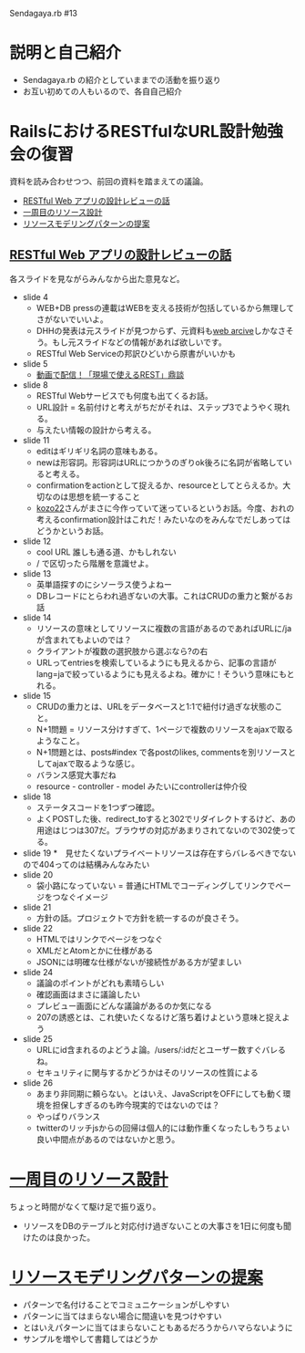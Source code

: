 Sendagaya.rb #13

# 説明と自己紹介

* Sendagaya.rb の紹介としていままでの活動を振り返り
* お互い初めての人もいるので、各自自己紹介

# RailsにおけるRESTfulなURL設計勉強会の復習

資料を読み合わせつつ、前回の資料を踏まえての議論。

* [RESTful Web アプリの設計レビューの話](http://www.slideshare.net/t_wada/restful-web-design-review)
* [一周目のリソース設計](https://speakerdeck.com/u/moro/p/rails-resource-routing-design-bootstrap-ja)
* [リソースモデリングパターンの提案](http://www.slideshare.net/tkawa1/resource-modeling-pattern)

## [RESTful Web アプリの設計レビューの話](http://www.slideshare.net/t_wada/restful-web-design-review)

各スライドを見ながらみんなから出た意見など。

* slide 4
	* WEB+DB pressの連載はWEBを支える技術が包括しているから無理してさがないでいいよ。
	* DHHの発表は元スライドが見つからず、元資料も[web arcive](http://bit.ly/NDmRO7)しかなさそう。もし元スライドなどの情報があれば欲しいです。
	* RESTful Web Serviceの邦訳ひどいから原書がいいかも
* slide 5
	* [動画で配信！「現場で使えるREST」鼎談](http://gihyo.jp/dev/serial/01/rest)
* slide 8
	* RESTful Webサービスでも何度も出てくるお話。
	* URL設計 = 名前付けと考えがちだがそれは、ステップ3でようやく現れる。
	* 与えたい情報の設計から考える。
* slide 11
	* editはギリギリ名詞の意味もある。
	* newは形容詞。形容詞はURLにつかうのぎりok後ろに名詞が省略していると考える。
	* confirmationをactionとして捉えるか、resourceとしてとらえるか。大切なのは思想を統一すること
	* [kozo22](https://twitter.com/kozo002)さんがまさに今作っていて迷っているというお話。今度、おれの考えるconfirmation設計はこれだ！みたいなのをみんなでだしあってはどうかというお話。
* slide 12
	* cool URL 誰しも通る道、かもしれない
	* / で区切ったら階層を意識せよ。
* slide 13
	* 英単語探すのにシソーラス使うよねー
	* DBレコードにとらわれ過ぎないの大事。これはCRUDの重力と繋がるお話
* slide 14
	* リソースの意味としてリソースに複数の言語があるのであればURLに/jaが含まれてもよいのでは？
	* クライアントが複数の選択肢から選ぶなら?の右
	* URLってentriesを検索しているようにも見えるから、記事の言語がlang=jaで絞っているようにも見えるよね。確かに！そういう意味にもとれる。
* slide 15
	* CRUDの重力とは、URLをデータベースと1:1で紐付け過ぎな状態のこと。
	* N+1問題 = リソース分けすぎて、1ページで複数のリソースをajaxで取るようなこと。
	* N+1問題とは、posts#index で各postのlikes, commentsを別リソースとしてajaxで取るような感じ。
	* バランス感覚大事だね
	* resource - controller - model みたいにcontrollerは仲介役
* slide 18
	* ステータスコードを1つずつ確認。
	* よくPOSTした後、redirect_toすると302でリダイレクトするけど、あの用途はじつは307だ。ブラウザの対応があまりされてないので302使ってる。
* slide 19
	*　見せたくないプライベートリソースは存在すらバレるべきでないので404ってのは結構みんなみたい
* slide 20
	* 袋小路になっていない = 普通にHTMLでコーディングしてリンクでページをつなぐイメージ
* slide 21
	* 方針の話。プロジェクトで方針を統一するのが良さそう。
* slide 22
	* HTMLではリンクでページをつなぐ
	* XMLだとAtomとかに仕様がある
	* JSONには明確な仕様がないが接続性がある方が望ましい
* slide 24
	* 議論のポイントがどれも素晴らしい
	* 確認画面はまさに議論したい
	* プレビュー画面にどんな議論があるのか気になる
	* 207の誘惑とは、これ使いたくなるけど落ち着けよという意味と捉えよう
* slide 25
	* URLにid含まれるのよどうよ論。/users/:idだとユーザー数すぐバレるね。
	* セキュリティに関与するかどうかはそのリソースの性質による
* slide 26
	* あまり非同期に頼らない。とはいえ、JavaScriptをOFFにしても動く環境を担保しすぎるのも昨今現実的ではないのでは？
	* やっぱりバランス
	* twitterのリッチjsからの回帰は個人的には動作重くなったしもうちょい良い中間点があるのではないかと思う。

# [一周目のリソース設計](https://speakerdeck.com/u/moro/p/rails-resource-routing-design-bootstrap-ja)

ちょっと時間がなくて駆け足で振り返り。

* リソースをDBのテーブルと対応付け過ぎないことの大事さを1日に何度も聞けたのは良かった。


# [リソースモデリングパターンの提案](http://www.slideshare.net/tkawa1/resource-modeling-pattern)

* パターンで名付けることでコミュニケーションがしやすい
* パターンに当てはまらない場合に間違いを見つけやすい
* とはいえパターンに当てはまらないこともあるだろうからハマらないように
* サンプルを増やして書籍してはどうか
